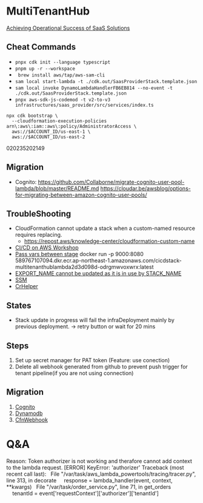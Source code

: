 # MultiTenantHub
[Achieving Operational Success of SaaS Solutions](https://aws.amazon.com/blogs/apn/achieving-operational-success-of-saas-solutions/)
## Cheat Commands



- `pnpx cdk init --language typescript`
- `pnpm up -r --workspace`
- ` brew install aws/tap/aws-sam-cli`
- `sam local start-lambda -t ./cdk.out/SaasProviderStack.template.json`
- `sam local invoke DynamoLambdaHandlerFB6EB814 --no-event -t ./cdk.out/SaasProviderStack.template.json`
- `pnpx aws-sdk-js-codemod -t v2-to-v3 infrastructures/saas_provider/src/services/index.ts`

```export ACCOUNT_ID=$(aws sts get-caller-identity --output text --query Account) | echo $ACCOUNT_ID
npx cdk bootstrap \
  --cloudformation-execution-policies arn\:aws\:iam::aws\:policy/AdministratorAccess \
  aws://$ACCOUNT_ID/us-east-1 \
  aws://$ACCOUNT_ID/us-east-2
```
020235202149
## Migration

- Cognito: https://github.com/Collaborne/migrate-cognito-user-pool-lambda/blob/master/README.md
  https://cloudar.be/awsblog/options-for-migrating-between-amazon-cognito-user-pools/

## TroubleShooting

- CloudFormation cannot update a stack when a custom-named resource requires replacing.
  - https://repost.aws/knowledge-center/cloudformation-custom-name
- [CI/CD on AWS Workshop](https://catalog.workshops.aws/cicdonaws/en-US/lab03/5-build-push-container)
- [Pass vars between stage](https://repost.aws/questions/QUFA_N57ZSQQSKHg6sXUW-yQ/cdk-pipeline-best-way-to-share-parameters-cross-stage-same-account)
  docker run -p 9000:8080 589767107094.dkr.ecr.ap-northeast-1.amazonaws.com/cicdstack-multitenanthublambda2d3d098d-odrgmwvoxwrx:latest
- [EXPORT_NAME cannot be updated as it is in use by STACK_NAME](https://www.endoflineblog.com/cdk-tips-03-how-to-unblock-cross-stack-references)
- [SSM](https://aws.amazon.com/blogs/infrastructure-and-automation/read-parameters-across-aws-regions-with-aws-cloudformation-custom-resources/)
- [CrHelper](https://aws.amazon.com/blogs/infrastructure-and-automation/aws-cloudformation-custom-resource-creation-with-python-aws-lambda-and-crhelper/)

## States

- Stack update in progress will fail the infraDeployment mainly by previous deployment. -> retry button or wait for 20 mins

## Steps

1. Set up secret manager for PAT token (Feature: use conection)
2. Delete all webhook generated from github to prevent push trigger for tenant pipeline(if you are not using connection)

## Migration
1. [Cognito](https://www.thelambdablog.com/implementing-a-lazy-user-migration-lambda-for-an-aws-cognito-user-pool/)
2. [Dynamodb](https://www.eliasbrange.dev/posts/migrate-dynamodb-with-zero-downtime/)
3. [CfnWebhook](https://blog.cuckoo.org/aws-pipelines-with-github-release-trigger-in-cdk)
# Q&A

Reason: Token authorizer is not working and therafore cannot add context to the lambda request.
[ERROR] KeyError: 'authorizer'
Traceback (most recent call last):
  File "/var/task/aws_lambda_powertools/tracing/tracer.py", line 313, in decorate
    response = lambda_handler(event, context, **kwargs)
  File "/var/task/order_service.py", line 71, in get_orders
    tenantId = event['requestContext']['authorizer']['tenantId']
